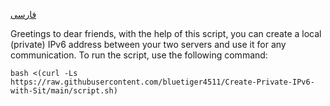 [فارسی](https://github.com/ParsaKSH/Create-Private-IPv6-with-Sit/blob/main/README-fa.md)



Greetings to dear friends, with the help of this script, you can create a local (private) IPv6 address between your two servers and use it for any communication. To run the script, use the following command:

```
bash <(curl -Ls https://raw.githubusercontent.com/bluetiger4511/Create-Private-IPv6-with-Sit/main/script.sh)
```
